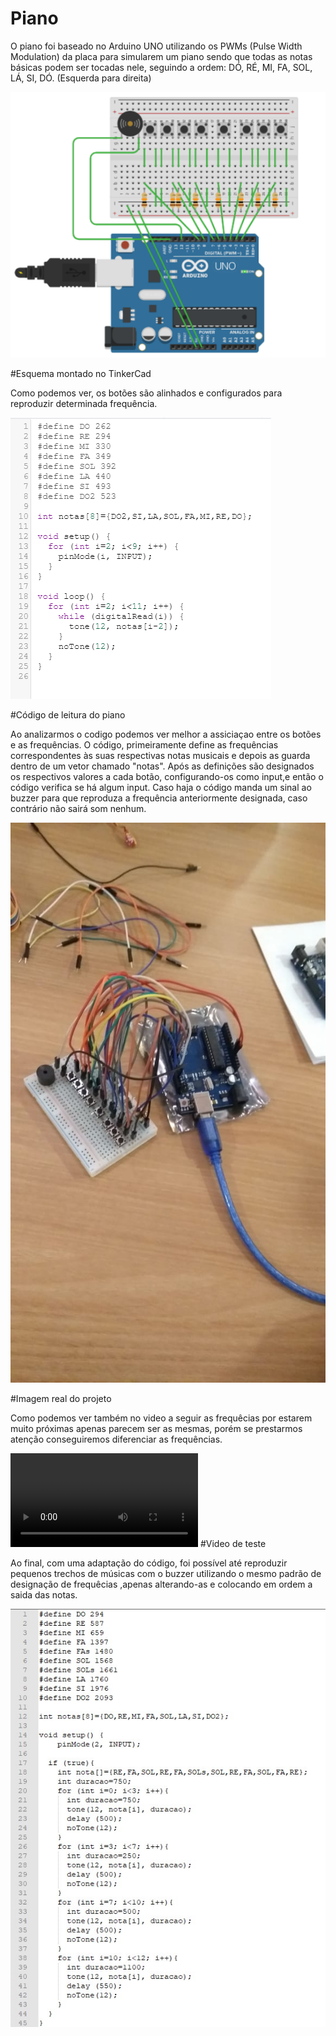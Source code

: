 # Piano

O piano foi baseado no Arduino UNO utilizando os PWMs (Pulse Width Modulation) da placa para simularem um piano sendo que todas as notas básicas podem ser tocadas nele, seguindo a ordem: DÓ, RÉ, MI, FA, SOL, LÁ, SI, DÓ. (Esquerda para direita)

![Alt Text](https://github.com/lucasquental/Piano/blob/master/imagem%201%20git.png)

#Esquema montado no TinkerCad

Como podemos ver, os botões são alinhados e configurados para reproduzir determinada frequência.

![Alt Text](https://github.com/lucasquental/Piano/blob/master/imagem%202%20git.png)

#Código de leitura do piano

Ao analizarmos o codigo podemos ver melhor a assiciaçao entre os botões e as frequências.
O código, primeiramente define as frequências correspondentes às suas respectivas notas musicais e depois as guarda dentro de um vetor chamado "notas". Após as definições são designados os respectivos valores a cada botão, configurando-os como input,e então o código 
verifica se há algum input. Caso haja o código manda um sinal ao buzzer para que reproduza a frequência anteriormente designada, caso contrário não sairá som nenhum.


![Alt Text](https://github.com/lucasquental/Piano/blob/master/Imagem%20real%20git.jpg)

#Imagem real do projeto

Como podemos ver também no video a seguir as frequêcias por estarem muito próximas apenas parecem ser as mesmas, porém se prestarmos atenção conseguiremos diferenciar as frequências.

![Alt Text](https://github.com/lucasquental/Piano/blob/master/Video%20teste.mp4)
#Video de teste

Ao final, com uma adaptação do código, foi possível até reproduzir pequenos trechos de músicas com o buzzer utilizando o mesmo padrão de designação de frequêcias ,apenas alterando-as e colocando em ordem a saida das notas.

![Alt Text](https://github.com/lucasquental/Piano/blob/master/imagem%203.jpg)
